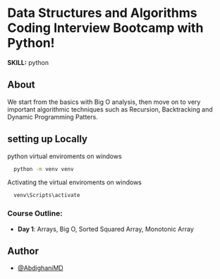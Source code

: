 # **Data Structures and Algorithms Coding Interview Bootcamp with Python!** 

**SKILL:** python 

## About 
We start from the basics with Big O analysis, then move on to very important algorithmic techniques such as Recursion, Backtracking and Dynamic Programming Patters. 

## setting up Locally

python virtual enviroments on windows

```bash
  python -m venv venv
```

Activating the virtual enviroments on windows

```bash
  venv\Scripts\activate
```

### Course Outline:
 - __Day 1__: Arrays, Big O, Sorted Squared Array, Monotonic Array


## Author

- [@AbdighaniMD](https://github.com/AbdighaniMD)